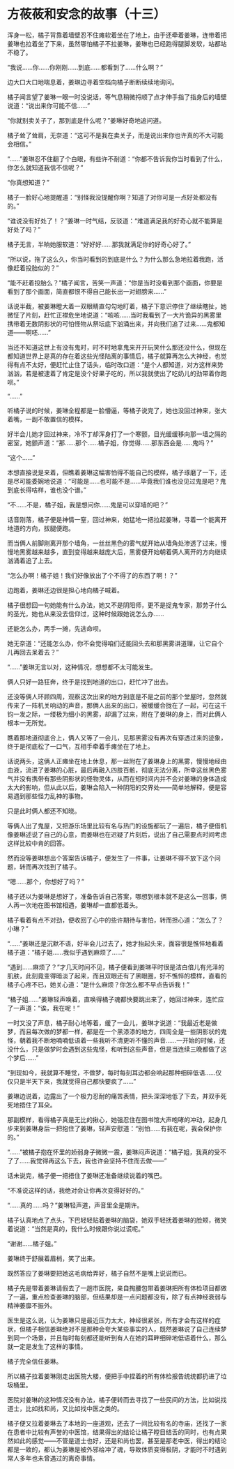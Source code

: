 # 方莜莜和安念的故事（十三）

浑身一松，橘子背靠着墙壁忍不住瘫软着坐在了地上，由于还牵着姜琳，连带着把姜琳也拉着坐了下来，虽然哪怕橘子不拉姜琳，姜琳也已经跑得腿脚发软，站都站不稳了。

“我说……你……你刚刚……到底……都看到了……什么啊？”

边大口大口地喘息着，姜琳边寻着空档向橘子断断续续地询问。

橘子闻言望了姜琳一眼一时没说话，等气息稍微捋顺了点才伸手指了指身后的墙壁说道：“说出来你可能不信……”

“你就别卖关子了，那到底是什么呢？”姜琳好奇地追问道。

橘子耸了耸肩，无奈道：“这可不是我在卖关子，而是说出来你也许真的不大可能会相信。”

“……”姜琳忍不住翻了个白眼，有些许不耐道：“你都不告诉我你当时看到了什么，你怎么就知道我信不信呢？”

“你真想知道？”

橘子一脸好心地提醒道：“别怪我没提醒你啊？知道了对你可是一点好处都没有的。”

“谁说没有好处了！？”姜琳一时气结，反驳道：“难道满足我的好奇心就不能算是好处了吗？”

橘子无言，半晌她服软道：“好好好……那我就满足你的好奇心好了。”

“所以说，拖了这么久，你当时看到的到底是什么？为什么那么急地拉着我跑，活像赶着投胎似的？”

“能不赶着投胎么？”橘子闻言，苦笑一声道：“你是当时没看到那个画面，你要是看到了那个画面，简直都恨不得自己能长出一对翅膀来……”

话说半截，被姜琳瞪大着一双眼睛直勾勾地盯着，橘子下意识停住了继续瞎扯，她微怔了片刻，赶忙正襟危坐地说道：“咳咳……当时我看到了一大片诡异的黑雾里携带着无数阴影状的可怕怪物从祭坛底下汹涌出来，并向我们追了过来……鬼都知道——啊呸……”

当还不知道这世上有没有鬼时，时不时地拿鬼来开开玩笑什么那还没什么，但现在都知道世界上是真的存在着这些光怪陆离的事情后，橘子就算再怎么大神经，也觉得有点不太好，便赶忙止住了话头，临时改口道：“是个人都知道，对方这样来势汹汹，若是被逮着了肯定是没个好果子吃的，所以我就使出了吃奶儿的劲带着你跑呗。”

“……”

听橘子说的时候，姜琳全程都是一脸懵逼，等橘子说完了，她也没回过神来，张大着嘴，一副不敢置信的模样。

好半会儿她才回过神来，冷不丁却浑身打了一个寒颤，目光缓缓移向那一墙之隔的密室，她颤声道：“那……那个……橘子姐，你觉得……那东西会是……鬼吗？”

“这个……”

本想直接说是来着，但瞧着姜琳这幅害怕得不能自己的模样，橘子琢磨了一下，还是尽可能委婉地说道：“可能是……也可能不是……毕竟我们谁也没见过鬼是吧？鬼到底长得啥样，谁也没个谱。”

“不……不是，橘子姐，我是想问你……鬼是可以穿墙的吧？”

话音刚落，橘子便是神情一窒，回过神来，她猛地一把拉起姜琳，寻着一个能离开地道的方向，拔腿便跑。

而当俩人前脚刚离开那个墙角，一丝丝黑色的雾气就开始从墙角处渗透了过来，慢慢地黑雾越来越多，直到变得越来越庞大后，黑雾便开始朝着俩人离开的方向继续汹涌着追了上去。

“怎么办啊！橘子姐！我们好像放出了个不得了的东西了啊！？”

边跑着，姜琳还边很是担心地向橘子喊着。

橘子很想回一句她能有什么办法，她又不是阴阳师，更不是捉鬼专家，那劳子什么的圣光，她也从来没去信仰过，这种时候跟她说怎么办……

还能怎么办，两手一摊，先逃命呗。

她无奈道：“还能怎么办，你不会觉得咱们还能回头去和那黑雾讲道理，让它自个儿再回去呆着去？”

“……”姜琳无言以对，这种情况，想想都不太可能发生。

俩人只好一路狂奔，终于是找到地道的出口，赶忙冲了出去。

还没等俩人环顾四周，观察这次出来的地方到底是不是之前的那个堂屋时，忽然就传来了一阵机关响动的声音，那俩人出来的出口，被缓缓合拢在了一起，可在这千钧一发之际，一缕极为细小的黑雾，却漏了过来，附在了姜琳的身上，而对此俩人根本一无所觉。

瞧着那地道彻底合上，俩人又等了一会儿，见那黑雾没有再次有穿透过来的迹象，终于是彻底松了一口气，互相手牵着手瘫坐在了地上。

话说两头，这俩人正瘫坐在地上休息，那一丝附在了姜琳身上的黑雾，慢慢地经由血液，流进了姜琳的心脏，最后再融入四肢百骸，彻底无法分离，所幸这丝黑色雾气并没有携带有那些阴影状的怪物灵体，从而在短时间内并不会对姜琳的身体造成太大的影响，但从此以后，姜琳会陷入一种阴阳的交界处——简单地解释，便是容易遇到那些怪力乱神的事物。

只是此时俩人都还不知晓。

等俩人出了鬼屋，又把游乐场里比较有名与热门的设施都玩了一遍后，橘子便借机像姜琳述说了自己的心意，而姜琳也在迟疑了片刻后，说出了自己需要点时间考虑这样比较中肯的回答。

然而没等姜琳想出个答案告诉橘子，便发生了一件事，让姜琳不得不放下这个问题，转而再次找到了橘子。

“嗯……那个，你想好了吗？”

橘子还以为姜琳是想好了，准备告诉自己答案，哪想到根本就不是这么一回事，俩人再一次地在图书馆相遇，姜琳却一直都低着头。

橘子看着有点不对劲，便收回了心中的些许期待与害怕，转而担心道：“怎么了？小琳？”

“……”姜琳还是沉默不语，好半会儿过去了，她才抬起头来，面容很是憔悴地看着橘子道：“橘子姐……我似乎遇到麻烦了……”

“遇到……麻烦了？”才几天时间不见，橘子便看到姜琳平时很是洁白倍儿有光泽的肌肤，此刻竟变得暗淡了起来，而且双眼还有了黑眼圈，好不憔悴的模样，直看的橘子心疼不已，她关心道：“是什么麻烦？你怎么都不早点告诉我！”

“橘子姐……”姜琳轻声唤着，直唤得橘子魂都快要跳出来了，她回过神来，连忙应了一声道：“诶，我在呢！”

一时又没了声息，橘子耐心地等着，缓了一会儿，姜琳才说道：“我最近老是做梦，而且每次做的梦都一样，都是在一个黑漆漆的地方，四周全是一些阴影状的鬼怪，朝着我不断地喃喃低语着一些我听不清更听不懂的声音……一开始的时候，还没什么，只是做梦时会遇到这些鬼怪，和听到这些声音，但是当连续三晚都做了这个梦后……”

“到现如今，我就算不睡觉，不做梦，每时每刻耳边都会响起那种细碎低语……仅仅只是半天下来，我就觉得自己都快要疯了……”

姜琳边说着，边露出了一个极力忍耐的痛苦表情，把头深深地低了下去，并双手死死地捂住了耳朵。

那副模样，看得橘子真是无比的揪心，她强忍住在图书馆大声咆哮的冲动，起身几步来到姜琳身后一把抱住了姜琳，轻声安慰道：“别怕……有我在呢，我会保护你的。”

“……”被橘子抱在怀里的娇弱身子微微一震，姜琳闷声说道：“橘子姐，我真的受不了了……我觉得再这么下去，我也许会坚持不住而去做——”

话未说完，橘子便一把捂住了姜琳还准备继续说着的嘴巴。

“不准说这样的话，我绝对会让你再次变得好好的。”

“……真的……吗？”姜琳轻声道，声音里全是期许。

橘子认真地点了点头，下巴轻轻贴着姜琳的脑袋，她双手轻抚着姜琳的脸颊，微笑着说道：“当然是真的，我什么时候跟你说过谎呢。”

“谢谢……橘子姐。”

姜琳终于舒展着眉梢，笑了出来。

既然答应了姜琳要把她这毛病给弄好，橘子自然不是嘴上说说而已。

橘子先是带着姜琳请假去了一趟市医院，亲自掏腰包带着姜琳把所有体检项目都做了一遍，重点检查姜琳的脑部，但结果却是一点问题都没有，除了有点神经衰弱与精神萎靡不振外。

医生是这么说，认为姜琳只是最近压力太大，神经很紧张，所有才会有这样的症状，但橘子相信姜琳绝对不是那种会夸大某些事实的人，既然姜琳说了自己连续梦到同一个场景，并且每时每刻都还能听到有人在她的耳畔细碎地低语着什么，那么就一定是发生了这样的事情。

橘子完全信任姜琳。

所以橘子拉着姜琳刚走出医院大楼，便把手中捏着的所有体检报告统统都扔进了垃圾桶里。

医院对姜琳的这种情况没有办法，橘子便转而去寻找了一些民间的方法，比如说找道士，比如找和尚，又比如找中医之类的。

橘子便又拉着姜琳去了本地的一座道观，还去了一间比较有名的寺庙，还找了一家在患者中比较有声誉的中医馆，结果得出的结论让橘子瞠目结舌的同时，也有点果然如此的感觉——不管是道士也好，还是和尚也罢，甚至是那老中医，得出的结论都是一致的，都认为姜琳是被外邪给冲了魂，导致体质变得极阴，才能时不时遇到常人多年也未曾遇过的离奇事情。
